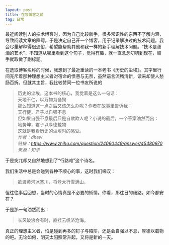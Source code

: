 ```yaml
---
layout: post
title: 在写博客之前
tag: 日常
---
```


最近阅读别人的技术博客时，因为自己比较新手，很多常识性的东西不了解内涵，导致阅读文章的障碍。于是决定自己开一个博客，用于记录解决过的技术问题。我会尽量解释得很通俗，希望能帮助其他和我一样的新手理解技术问题。“技术是潇洒的艺术”，不知道从哪里看到这个句子，觉得有趣，就一直念念叨叨到现在，顺手就取做了副标题。

在选取博客名称的时候，我想到了最近重读的一本老书《历史的尘埃》。其字里行间充斥着那种理想主义者对宿命的愤懑与无奈，虽然语言流畅清新，读来却使人愁肠百折。但就其主旨，我比较赞同一位书友所说的
>历史的尘埃，这本书的核心，我觉着是这么一句话：  
天地不仁，以万物为刍狗  
那么知道这一点之后又该怎么办呢？作者在故事里告诉我：  
天行健，君子以自强不息  
但如果自强不息最后只是自欺欺人呢？小说的最后，一个答案油然而出：  
地势坤，君子以厚德载物  
这就是我看历史的尘埃时的感受。  
*作者：dhew*  
*链接：https://www.zhihu.com/question/24060449/answer/45480970*  
*来源：知乎*

于是突兀却又自然地想到了“行路难”这个诗名。

我们生活中总是会碰到各种不顺心的事，这时我们嗟叹：
> 欲渡黄河冰塞川，将登太行雪满山。

但往往事后回想，当时的心情真是不必要的矫情。你看，那往日的歧路，如今都安在？

于是那一句油然而出：
> 长风破浪会有时，直挂云帆济沧海。

真正的理想主义者，怕是碰到再多的钉子与陷阱，还是会自强以不息，厚德以载物的吧。无论如何，明天太阳照常升起，又将是新的一天。